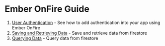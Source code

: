 # Ember OnFire Guide

1. [User Authentication](authentication.md) - See how to add authentication into your app using Ember OnFire 
1. [Saving and Retrieving Data](data.md) - Save and retrieve data from firestore
1. [Querying Data](query.md) - Query data from firestore
